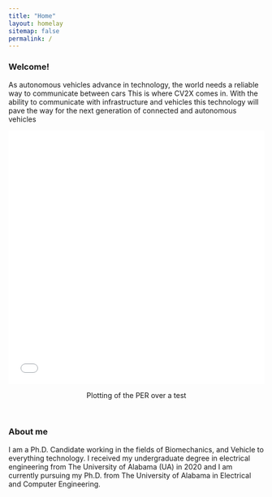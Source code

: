 ```yaml
---
title: "Home"
layout: homelay
sitemap: false
permalink: /
---
```


### Welcome!

As autonomous vehicles advance in technology, the world needs a reliable way to communicate between cars
This is where CV2X comes in. With the ability to communicate with infrastructure and vehicles this technology will pave the way for the next generation of connected and autonomous vehicles
<div class="container">
<div class="row">
<!-- Embed Plotly graph using an iframe -->
<iframe src="{{ site.url }}{{ site.baseurl }}/plots/based_distance.html" style="width: 100%; height: 500px; border: none;"></iframe>
<!-- Caption for the Plotly graph -->
<p style="text-align:center;">Plotting of the PER over a test</p>
</div>
</div>
<br/>

### About me

I am a Ph.D. Candidate working in the fields of Biomechanics, and Vehicle to everything technology.
I received my undergraduate degree in electrical engineering from The University of Alabama (UA) in 2020 and I am currently pursuing my Ph.D. from The University of Alabama in Electrical and Computer Engineering.
